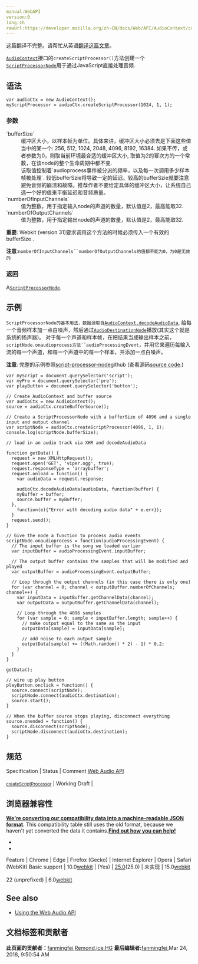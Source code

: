 ```yaml
---
manual:WebAPI
version:0
lang:zh
rawUrl:https://developer.mozilla.org/zh-CN/docs/Web/API/AudioContext/createScriptProcessor
---
```




这篇翻译不完整。请帮忙从英语[翻译这篇文章](%22903 "")。






[`AudioContext`](%2544 "AudioContext接口表示由音频模块连接而成的音频处理图，每个模块对应一个AudioNode。AudioContext可以控制它所包含的节点的创建，以及音频处理、解码操作的执行。做任何事情之前都要先创建AudioContext对象，因为一切都发生在这个环境之中。")接口的`createScriptProcessor()`方法创建一个[`ScriptProcessorNode`](%3198 "")用于通过JavaScript直接处理音频.



## 语法<a name="语法"></a>

```
var audioCtx = new AudioContext();
myScriptProcessor = audioCtx.createScriptProcessor(1024, 1, 1);
```

### 参数<a name="Parameters"></a>
<dl><dt id=''>`bufferSize`</dt><dd>缓冲区大小，以样本帧为单位。具体来讲，缓冲区大小必须去是下面这些值当中的某一个: 256, 512, 1024, 2048, 4096, 8192, 16384. 如果不传，或者参数为0，则取当前环境最合适的缓冲区大小, 取值为2的幂次方的一个常数，在该node的整个生命周期中都不变.</dd><dd>该取值控制着`audioprocess事件被分派的频率，以及每一次调用多少样本帧被处理`. 较低bufferSzie将导致一定的延迟。较高的bufferSzie就要注意避免音频的崩溃和故障。推荐作者不要给定具体的缓冲区大小，让系统自己选一个好的值来平衡延迟和音频质量。</dd><dt id=''>`numberOfInputChannels`</dt><dd>值为整数，用于指定输入node的声道的数量，默认值是2，最高能取32.</dd><dt id=''>`numberOfOutputChannels`</dt><dd>值为整数，用于指定输出node的声道的数量，默认值是2，最高能取32.</dd></dl>

**重要**: Webkit (version 31)要求调用这个方法的时候必须传入一个有效的bufferSize .




**注意**:`numberOfInputChannels``numberOfOutputChannels的值都不能为0，为0是无效的`



### 返回<a name="Description"></a>


A[`ScriptProcessorNode`](%3198 "").


## 示例<a name="示例"></a>


`ScriptProcessorNode的基本用法，数据源取自`[`AudioContext.decodeAudioData`](%3730 "这是从音频轨道创建用于web audio API音频源的首选方法。"), 给每一个音频样本加一点白噪声，然后通过[`AudioDestinationNode`](%2547 "AudioDestinationNode可以通过AudioContext.destination属性来查看。")播放(其实这个就是系统的扬声器)。 对于每一个声道和样本帧，在把结果当成输出样本之前，`scriptNode.onaudioprocess方法``audioProcessingEvent`，并用它来遍历每输入流的每一个声道，和每一个声道中的每一个样本，并添加一点白噪声。



**注意**: 完整的示例参照[script-processor-node](%3950 "")github (查看源码[source code](%3951 "").)



```
var myScript = document.querySelector('script');
var myPre = document.querySelector('pre');
var playButton = document.querySelector('button');
      
// Create AudioContext and buffer source
var audioCtx = new AudioContext();
source = audioCtx.createBufferSource();

// Create a ScriptProcessorNode with a bufferSize of 4096 and a single input and output channel
var scriptNode = audioCtx.createScriptProcessor(4096, 1, 1);
console.log(scriptNode.bufferSize);

// load in an audio track via XHR and decodeAudioData

function getData() {
  request = new XMLHttpRequest();
  request.open('GET', 'viper.ogg', true);
  request.responseType = 'arraybuffer';
  request.onload = function() {
    var audioData = request.response;

    audioCtx.decodeAudioData(audioData, function(buffer) {
    myBuffer = buffer;   
    source.buffer = myBuffer;
  },
    function(e){"Error with decoding audio data" + e.err});
  }
  request.send();
}

// Give the node a function to process audio events
scriptNode.onaudioprocess = function(audioProcessingEvent) {
  // The input buffer is the song we loaded earlier
  var inputBuffer = audioProcessingEvent.inputBuffer;

  // The output buffer contains the samples that will be modified and played
  var outputBuffer = audioProcessingEvent.outputBuffer;

  // Loop through the output channels (in this case there is only one)
  for (var channel = 0; channel < outputBuffer.numberOfChannels; channel++) {
    var inputData = inputBuffer.getChannelData(channel);
    var outputData = outputBuffer.getChannelData(channel);

    // Loop through the 4096 samples
    for (var sample = 0; sample < inputBuffer.length; sample++) {
      // make output equal to the same as the input
      outputData[sample] = inputData[sample];

      // add noise to each output sample
      outputData[sample] += ((Math.random() * 2) - 1) * 0.2;         
    }
  }
}

getData();

// wire up play button
playButton.onclick = function() {
  source.connect(scriptNode);
  scriptNode.connect(audioCtx.destination);
  source.start();
}
      
// When the buffer source stops playing, disconnect everything
source.onended = function() {
  source.disconnect(scriptNode);
  scriptNode.disconnect(audioCtx.destination);
}
```

## 规范<a name="规范"></a>
Specification | Status | Comment 
[Web Audio API<br></br><small>createScriptProcessor</small>](%22904 "") | Working Draft |  


## 浏览器兼容性<a name="浏览器兼容性"></a>


**[We&#39;re converting our compatibility data into a machine-readable JSON format](%3344 "")**. This compatibility table still uses the old format, because we haven&#39;t yet converted the data it contains.**[Find out how you can help!](%3392 "")**


* 
* 
Feature | Chrome | Edge | Firefox (Gecko) | Internet Explorer | Opera | Safari (WebKit) 
Basic support | 10.0[webkit](%3568 "The name of this feature is prefixed with 'webkit' as this browser considers it experimental") | (Yes) | [25.0](%3679 "Released on 2013-10-29.")(25.0) | 未实现 | 15.0[webkit](%3568 "The name of this feature is prefixed with 'webkit' as this browser considers it experimental")<br></br>22 (unprefixed) | 6.0[webkit](%3568 "The name of this feature is prefixed with 'webkit' as this browser considers it experimental") 





## See also<a name="See_also"></a>

* [Using the Web Audio API](%3811 "")



## 文档标签和贡献者
**此页面的贡献者：**[fanmingfei](%22905 ""),[Remond](%22900 ""),[ice.HG](%22906 "")
**最后编辑者:**[fanmingfei](%22905 ""),<time>Mar 24, 2018, 9:50:54 AM</time>


